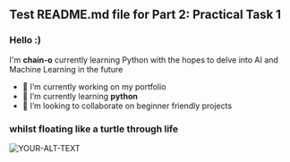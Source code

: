 ## Test README.md file for Part 2: Practical Task 1

### Hello :)

I'm **chain-o** currently learning Python with the hopes to delve into AI and Machine Learning in the future

- 🔭 I’m currently working on my portfolio
- 🌱 I’m currently learning **python**
- 👯 I’m looking to collaborate on beginner friendly projects


### whilst floating like a turtle through life
<picture>
 <source media="(prefers-color-scheme: dark)" srcset="https://images.pexels.com/photos/7082102/pexels-photo-7082102.jpeg?auto=compress&cs=tinysrgb&w=1260&h=750&dpr=2">
 <source media="(prefers-color-scheme: light)" srcset="https://images.pexels.com/photos/7082102/pexels-photo-7082102.jpeg?auto=compress&cs=tinysrgb&w=1260&h=750&dpr=2">
 <img alt="YOUR-ALT-TEXT" src="https://images.pexels.com/photos/7082102/pexels-photo-7082102.jpeg?auto=compress&cs=tinysrgb&w=1260&h=750&dpr=2">
</picture>
